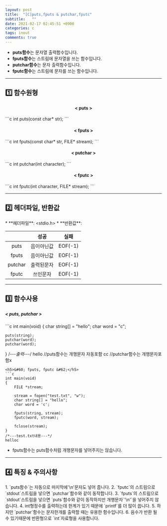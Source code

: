 ```yaml
---
layout: post
title:  "[C]puts,fputs & putchar,fputc"
subtitle:   ""
date: 2021-02-17 02:45:51 +0900
categories: c
tags: inout
comments: true
---
```


* **puts함수**는 문자열 출력함수입니다.
* **fputs함수**는 스트림에 문자열을 쓰는 함수입니다.
* **putchar함수**는 문자 출력함수입니다.
* **fputc함수**는 스트림에 문자를 쓰는 함수입니다.

* * *
<h2>1️⃣ 함수원형</h2>
<h4 align="middle">&#60; puts &#62;</h4>
```c
int puts(const char* str);
```
<h4 align="middle">&#60; fputs &#62;</h4>
```c
int fputs(const char* str, FILE* stream);
```
<h4 align="middle">&#60; putchar &#62;</h4>
```c
int putchar(int character);
```
<h4 align="middle">&#60; fputc &#62;</h4>
```c
int fputc(int character, FILE* stream);
```

* * *
<h2>2️⃣ 헤더파일, 반환값</h2>
* **헤더파일**: &lt;stdio.h&gt;
* **반환값**:

  ||성공|실패|
  |:--:|:--:|:--:|
  |puts|음이아닌값|EOF(-1)|
  |fputs|음이아닌값|EOF(-1)|
  |putchar|출력된문자|EOF(-1)|
  |fputc|쓰인문자|EOF(-1)|
  
* * *
<h2>3️⃣ 함수사용</h2>
<h5>&#60; puts, putchar &#62;</h5>
```c
int main(void)
{
	char string[] = "hello";
    char word = "c";

    puts(string);
    putchar(word);
    putchar(word);
}
/*---출력---*/
hello     //puts함수는 개행문자 자동포함 
cc        //putchar함수는 개행문자포함x
```
<h5>&#60; fputs, fputc &#62;</h5>
```c
int main(void)
{
	FILE *stream;

	stream = fopen("test.txt", "w");
	char string[] = "hello";
    char word = 'c';

    fputs(string, stream);
	fputc(word, stream);

	fclose(stream);
}
/*---test.txt내용---*/
helloc
```
* fputs함수는 puts함수처럼 개행문자를 넣어주지는 않습니다.

* * *
<h2>4️⃣ 특징 & 주의사항</h2>
1. `puts함수`는 자동으로 마지막에'\n'문자도 넣어 줍니다.
2. `fputc`의 스트림으로 `stdout`스트림을 넣으면 `putchar`함수와 같이 동작합니다.
3. `fputs`의 스트림으로 `stdout`스트림을 넣으면 `puts`함수와 같이 동작하지만 개행문자`'\n'`을 넣어주지 않습니다.
4. int형정수를 출력하는데 한계가 있기 때문에 `printf`를 더 많이 씁니다.
5. 하지만 `putchar`함수는 문자한개를 출력할 때는 유용한 함수입니다.
6. 음수가 반환 될 수 있기때문에 반환형으로 `int`자료형을 사용합니다.